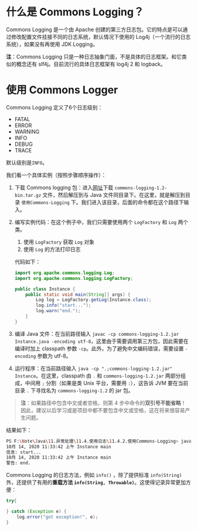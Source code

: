 # 什么是 Commons Logging？
Commons Logging 是一个由 Apache 创建的第三方日志包。它的特点是可以通过修改配置文件挂接不同的日志系统，默认情况下使用的 Log4j（一个流行的日志系统），如果没有再使用 JDK Logging。



**注**：Commons Logging 只是一种日志抽象门面，不是具体的日志框架。和它类似的概念还有 slf4j。目前流行的具体日志框架有 log4j 2 和 logback。 

# 使用 Commons Logger

Commons Logging 定义了6个日志级别：

-   FATAL
-   ERROR
-   WARNING
-   INFO
-   DEBUG
-   TRACE

默认级别是`INFO`。



我们看一个具体实例（按照步骤顺序操作）：

1. 下载 Commons logging 包：进入[网址](https://commons.apache.org/proper/commons-logging/download_logging.cgi)下载 `commons-logging-1.2-bin.tar.gz` 文件，然后解压到与 Java 文件同目录下。在这里，就是解压到目录 `使用Commons-Logging` 下。我们进入该目录，后面的命令都在这个路径下输入。

2. 编写实例代码：在这个例子中，我们只需要使用两个 `LogFactory` 和 `Log` 两个类。
    1. 使用 `LogFactory` 获取 `Log` 对象
    2. 使用 `Log` 的方法打印日志
    
    代码如下：
    
    ```java
    import org.apache.commons.logging.Log;
    import org.apache.commons.logging.LogFactory;
    
    public class Instance {
        public static void main(String[] args) {
            Log log = LogFactory.getLog(Instance.class);
            log.info("start...");
            log.warn("end.");
        }
    }
    ```
    
3. 编译 Java 文件：在当前路径输入 `javac -cp commons-logging-1.2.jar Instance.java -encoding utf-8`，这里由于需要调用第三方包，因此需要在编译时加上 classpath 参数 `-cp`。此外，为了避免中文编码错误，需要设置 `-encoding` 参数为 utf-8。

4. 运行程序：在当前路径输入 `java -cp ".;commons-logging-1.2.jar" Instance`。在这里，classpath 由 `.` 和 `commons-logging-1.2.jar` 两部分组成，中间用 `;` 分割（如果是类 Unix 平台，需要用 `:`），这告诉 JVM 要在当前目录 `.` 下寻找名为 `commons-logging-1.2` 的 jar 包。



>   **注**：如果路径中包含中文或者空格，则第 4 步中命令的**双引号不能省略**！因此，建议以后学习或是项目中都不要包含中文或空格，这在将来很容易产生问题。



结果如下：

```bash
PS F:\Note\Java\11.异常处理\11.4.使用日志\11.4.2.使用Commons-Logging> java -cp ".;commons-logging-1.2.jar" Instance           
10月 14, 2020 11:33:42 上午 Instance main
信息: start...
10月 14, 2020 11:33:42 上午 Instance main
警告: end.
```



Commons Logging 的日志方法，例如 `info()` ，除了提供标准 `info(String)`外，还提供了有用的**重载方法 `info(String, Throwable)`**。这使得记录异常更加方便：

```java
try{

} catch (Exception e) {
	log.error("got exception!", e);
}
```

